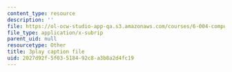 ```yaml
---
content_type: resource
description: ''
file: https://ol-ocw-studio-app-qa.s3.amazonaws.com/courses/6-004-computation-structures-spring-2017/2027d92f5f03518492c8a3b8a2d4fc19_i1tUBZLWD3o.vtt
file_type: application/x-subrip
parent_uid: null
resourcetype: Other
title: 3play caption file
uid: 2027d92f-5f03-5184-92c8-a3b8a2d4fc19
---
```

